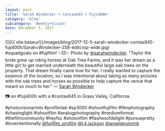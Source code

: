 ```yaml
---
layout: post
title: 'Sarah Windecker + Contax645 + Fuji400H'
category: 'blog'
subcategory: 'Weekly+Vision'
date: December 5, 2017
---
```


![]({{ site.baseurl}}/images/blog/2017-12-5-sarah-windecker-contax645-fuji400h/Sarah+Windecker-258-editcrop-wide.jpg)  
#squadgoals on #fujifilm! ✨🎞✨ Photo by [@sarahwindecker](http://www.sarahwindeckerphotography.com/). "Taylor the bride grew up riding horses at Oak Tree Farms, and it was her dream as a little girl to get married underneath the beautiful large oak trees on the property. That dream finally came true for her. I really wanted to capture the essence of the location, so I was intentional about taking as many pictures with the oak trees and horses as possible to help capture the venue that meant so much to her." — [Sarah Windecker](http://www.sarahwindeckerphotography.com/)

📷 on #fuji400h with a #contax645 in Grass Valley, California.

#photovisionprints #profilmlab #sp3000 #ishootfujifilm #filmphotography #chasinglight #ishootfilm #analogphotography #mediumformat #thefilmcommunity #heyfsc #shotonfilm #flashesofdelight #pursuepretty #loveintentionally [@fujifilm_profilm](http://www.fujifilmusa.com/products/film_photography/index.html) [@t.k.jackson](http://www.instagram.com/t.k.jackson/) [@angelanunnink](http://angelanunnink.com/) 

